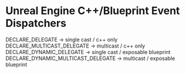 # Unreal Engine C++/Blueprint Event Dispatchers #

DECLARE_DELEGATE -> single cast / c++ only
DECLARE_MULTICAST_DELEGATE -> multicast / c++ only
DECLARE_DYNAMIC_DELEGATE -> single cast / exposable blueprint
DECLARE_DYNAMIC_MULTICAST_DELEGATE -> multicast / exposable blueprint
